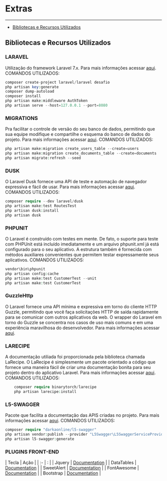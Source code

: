 # Extras

---

- [Bibliotecas e Recursos Utilizados](#section-1)

<a name="section-1"></a>
## Bibliotecas e Recursos Utilizados


### LARAVEL
<larecipe-card shadow>
    Utilização do framework Laravel 7.x. Para mais informações acessar <a href="https://laravel.com/docs/7.x/releases" target="_blank">aqui</a>.
</larecipe-card>
COMANDOS UTILIZADOS:

```php
composer create-project laravel/laravel desafio
php artisan key:generate
composer dump-autoload
composer install
php artisan make:middleware AuthToken
php artisan serve --host=127.0.0.1 --port=8080
```


### MIGRATIONS
<larecipe-card shadow>
    Pra facilitar o controle de versão do seu banco de dados, permitindo que sua equipe modifique e compartilhe o esquema do banco de dados do projeto. Para mais informações acessar <a href="https://laravel.com/docs/7.x/migrations" target="_blank">aqui</a>.
</larecipe-card>
COMANDOS UTILIZADOS:

```php
php artisan make:migration create_users_table --create=users
php artisan make:migration create_documents_table --create=documents
php artisan migrate:refresh --seed
```

### DUSK
<larecipe-card shadow>
    O Laravel Dusk fornece uma API de teste e automação de navegador expressiva e fácil de usar. Para mais informações acessar <a href="https://laravel.com/docs/7.x/dusk" target="_blank">aqui</a>.
</larecipe-card>
COMANDOS UTILIZADOS:

```php
composer require --dev laravel/dusk
php artisan make:test RoutesTest
php artisan dusk:install
php artisan dusk
```

### PHPUNIT
<larecipe-card shadow>
O Laravel é construído com testes em mente. De fato, o suporte para teste com PHPUnit está incluído imediatamente e um arquivo phpunit.xml já está configurado para o seu aplicativo. A estrutura também é fornecida com métodos auxiliares convenientes que permitem testar expressamente seus aplicativos.
</larecipe-card>
COMANDOS UTILIZADOS:

```php
vendor\bin\phpunit
php artisan config:cache
php artisan make:test CustomerTest --unit
php artisan make:test CustomerTest 
```


### GuzzleHttp
<larecipe-card shadow>
	O Laravel fornece uma API mínima e expressiva em torno do cliente HTTP Guzzle, permitindo que você faça solicitações HTTP de saída rapidamente para se comunicar com outros aplicativos da web. O wrapper do Laravel em torno do Guzzle se concentra nos casos de uso mais comuns e em uma experiência maravilhosa do desenvolvedor. Para mais informações acessar <a href="http://docs.guzzlephp.org/en/stable/request-options.html" target="_blank">aqui</a>.
</larecipe-card>

### LARECIPE
<larecipe-card shadow>    
A documentação utiliada foi proporcionada pela biblioteca chamada LaRecipe. O LaRecipe é simplesmente um pacote orientado a código que fornece uma maneira fácil de criar uma documentação bonita para seu projeto dentro do aplicativo Laravel. Para mais informações acessar <a href="https://larecipe.binarytorch.com.my/docs/2.2/overview" target="_blank">aqui</a>.
</larecipe-card>
COMANDOS UTILIZADOS:

```php
	composer require binarytorch/larecipe
	php artisan larecipe:install
```


### L5-SWAGGER
<larecipe-card shadow>
    Pacote que facilita a documentação das APIS criadas no projeto. Para mais informações acessar <a href="https://github.com/DarkaOnLine/L5-Swagger/" target="_blank">aqui</a>.
</larecipe-card>
COMANDOS UTILIZADOS:

```php
composer require "darkaonline/l5-swagger"
php artisan vendor:publish --provider "L5Swagger\L5SwaggerServiceProvider"
php artisan l5-swagger:generate
```

### PLUGINS FRONT-END
| Tecla  | 			Ação			    |
|   :-   |  :  							|
|   Jquery    |  <a href="https://api.jquery.com/" target="_blank">Documentation</a>	|
|   DataTables 	 |  <a href="https://datatables.net/manual/" target="_blank">Documentation</a> |
|   SweetAlert    |  <a href="https://sweetalert.js.org/docs/" target="_blank">Documentation</a>			|
|   FontAwesome  	 | <a href="https://fontawesome.com/" target="_blank">Documentation</a>		|
|   Bootstrap  	 |  <a href="https://getbootstrap.com/docs/4.1/getting-started/introduction/" target="_blank">Documentation</a> 		|


